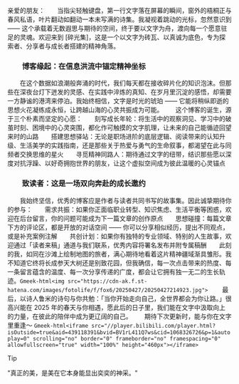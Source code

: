 亲爱的朋友：​
&emsp;&emsp;当指尖轻触键盘，第一行文字落在屏幕的瞬间，窗外的梧桐正与春风私语，叶片翻动如翻动一本未写满的诗集。我凝视着跳动的光标，忽然意识到 —— 这个承载着无数遐思与期待的空间，终于要以文字为舟，渡向每一个愿意驻足的灵魂。欢迎来到 [碎光集]，这是一个以文字为砖瓦、以真诚为底色，专为探索者、分享者与成长者搭建的精神角落。​
### &emsp;&emsp;博客缘起：在信息洪流中锚定精神坐标​
&emsp;&emsp;在这个数据如浪潮般奔涌的时代，我们每天都在接收碎片化的知识泡沫。但那些在深夜台灯下迸发的灵感、在实践中淬炼的真知、在岁月里沉淀的感悟，却需要一方静谧的港湾来停泊。我始终相信，文字是时光的琥珀 —— 它能将稍纵即逝的思想火花凝练成永恒，让跨越山海的心灵共振成为可能。​
&emsp;&emsp;这个博客的诞生，源于三个朴素而坚定的心愿：​
&emsp;&emsp;刻写成长年轮：将生活中的观察洞见、学习中的破茧时刻、困境中的心灵突围，都化作可触摸的文字肌理，让未来的自己能循迹回望来时的山路​
&emsp;&emsp;搭建思想驿站：无论是职场进阶的底层逻辑、阅读带来的认知升级、生活美学的实践指南，还是那些关于热爱与勇气的生命叙事，都渴望在此与同频者交换思维的星火​
&emsp;&emsp;寻觅精神同路人：期待通过文字的纽带，结识那些愿以深度对抗浮躁、以好奇拥抱世界的朋友，让这个虚拟空间成为彼此温暖的心灵锚点​
### &emsp;&emsp;致读者：这是一场双向奔赴的成长邀约​
&emsp;&emsp;我始终坚信，优秀的博客应是作者与读者共同书写的故事集。因此诚挚期待你的参与：​
&emsp;&emsp;需求共振：如果你正面临职业转型、知识焦虑、生活平衡等困惑，欢迎在后台留言，你的问题可能成为下一篇文章的创作原点​
&emsp;&emsp;思想碰撞：每篇文章下方的评论区，都是开放的对话空间 —— 你可以分享相似经历，提出不同观点，或是补充案例注解​
&emsp;&emsp;共创计划：如果你有独特的专业领域、特别的人生故事，欢迎通过「读者来稿」通道与我们联系，优秀内容将署名发布并附专属稿酬​
&emsp;&emsp;此刻的我，如同在沙滩上绘制地图的旅者，满心期待地看着这片精神疆域渐具雏形。我不知道它终将长成参天大树还是别致花园，但我确信，每一次点击带来的热度、每一条留言蕴含的温度、每一次分享传递的广度，都会让它拥有独一无二的生长轨迹。​
`Gmeek-html<img src="https://cdn-ak.f.st-hatena.com/images/fotolife/f/fox6/20250427/20250427214923.jpg">`
&emsp;&emsp;最后，以诗人鲁米的诗句与你共勉：「当你开始走向自己，全世界都会为你让路。」很高兴能在 2025 年的春天与你相遇，愿此后的日子里，我们能在文字中汲取向上的力量，在彼此的陪伴中成为更辽阔的自己。​
&emsp;&emsp;期待下次更新时，能与你在文字里重逢～
`Gmeek-html<iframe src="//player.bilibili.com/player.html?isOutside=true&aid=439118391&bvid=BV1rL411Q7ws&cid=1068326726&p=1&autoplay=0" scrolling="no" border="0" frameborder="no" framespacing="0" allowfullscreen="true" width="100%" height="460px"></iframe>`
> [!TIP]
> "真正的美，是美在它本身能显出奕奕的神采。"
